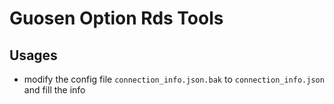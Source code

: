 
# Guosen Option Rds Tools

## Usages

- modify the config file `connection_info.json.bak` to `connection_info.json` and fill the info
